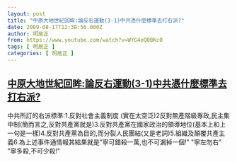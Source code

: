```yaml
---
layout: post
title: "中原大地世紀回眸:論反右運動(3-1)中共憑什麼標準去打右派?"
date: 2009-08-17T12:38:56.000Z
author: 明居正
from: https://www.youtube.com/watch?v=WYG4eQQBKc0
tags: [ 明居正 ]
categories: [ 明居正 ]
---
```

<!--1250512736000-->
[中原大地世紀回眸:論反右運動(3-1)中共憑什麼標準去打右派?](https://www.youtube.com/watch?v=WYG4eQQBKc0)
------

<div>
中共所訂的右派標準:1.反對社會主義制度  (實在太空泛)2反對無產階級專政,民主集中制(簡而言之,反對共產黨就是)3.反對共產黨在國家政治的領導地位(基本上和上一句是一樣)4.反對共產黨為目的,而分裂人民團結(又是老詞)5.組織及顛覆共產主義6.為上述事件通情報其結果就是"寧可錯殺一萬,也不可漏掉一個!" "寧左勿右" "寧多殺,不可少殺!"
</div>
